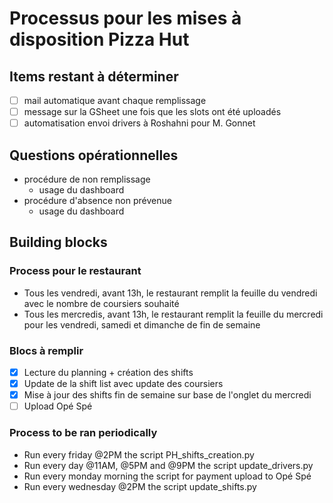 # Processus pour les mises à disposition Pizza Hut

## Items restant à déterminer
- [ ] mail automatique avant chaque remplissage
- [ ] message sur la GSheet une fois que les slots ont été uploadés
- [ ] automatisation envoi drivers à Roshahni pour M. Gonnet

## Questions opérationnelles
* procédure de non remplissage
    - usage du dashboard
* procédure d'absence non prévenue
    - usage du dashboard

## Building blocks
### Process pour le restaurant
* Tous les vendredi, avant 13h, le restaurant remplit la feuille du vendredi avec le nombre de coursiers souhaité
* Tous les mercredis, avant 13h, le restaurant remplit la feuille du mercredi pour les vendredi, samedi et dimanche de fin de semaine

### Blocs à remplir 
- [x] Lecture du planning + création des shifts
- [x] Update de la shift list avec update des coursiers
- [x] Mise à jour des shifts fin de semaine sur base de l'onglet du mercredi
- [ ] Upload Opé Spé

### Process to be ran periodically
* Run every friday @2PM the script PH_shifts_creation.py
* Run every day @11AM, @5PM and @9PM the script update_drivers.py
* Run every monday morning the script for payment upload to Opé Spé
* Run every wednesday @2PM the script update_shifts.py
